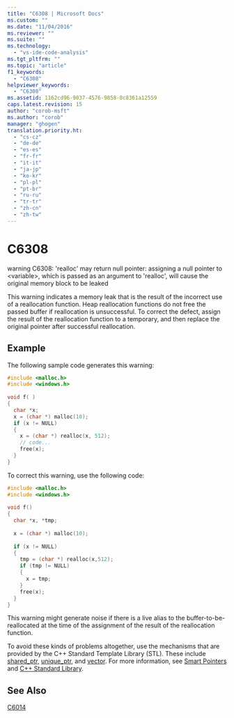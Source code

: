 ```yaml
---
title: "C6308 | Microsoft Docs"
ms.custom: ""
ms.date: "11/04/2016"
ms.reviewer: ""
ms.suite: ""
ms.technology: 
  - "vs-ide-code-analysis"
ms.tgt_pltfrm: ""
ms.topic: "article"
f1_keywords: 
  - "C6308"
helpviewer_keywords: 
  - "C6308"
ms.assetid: 1162cd96-9037-4576-9858-0c8361a12559
caps.latest.revision: 15
author: "corob-msft"
ms.author: "corob"
manager: "ghogen"
translation.priority.ht: 
  - "cs-cz"
  - "de-de"
  - "es-es"
  - "fr-fr"
  - "it-it"
  - "ja-jp"
  - "ko-kr"
  - "pl-pl"
  - "pt-br"
  - "ru-ru"
  - "tr-tr"
  - "zh-cn"
  - "zh-tw"
---
```

# C6308
warning C6308: 'realloc' may return null pointer: assigning a null pointer to \<variable>, which is passed as an argument to 'realloc', will cause the original memory block to be leaked  
  
 This warning indicates a memory leak that is the result of the incorrect use of a reallocation function. Heap reallocation functions do not free the passed buffer if reallocation is unsuccessful. To correct the defect, assign the result of the reallocation function to a temporary, and then replace the original pointer after successful reallocation.  
  
## Example  
 The following sample code generates this warning:  
  
```cpp  
#include <malloc.h>  
#include <windows.h>  
  
void f( )  
{  
  char *x;  
  x = (char *) malloc(10);  
  if (x != NULL)  
  {  
    x = (char *) realloc(x, 512);  
    // code...  
    free(x);  
  }     
}  
```  
  
 To correct this warning, use the following code:  
  
```cpp  
#include <malloc.h>  
#include <windows.h>  
  
void f()  
{  
  char *x, *tmp;  
  
  x = (char *) malloc(10);  
  
  if (x != NULL)  
  {  
    tmp = (char *) realloc(x,512);  
    if (tmp != NULL)   
    {  
      x = tmp;  
    }  
    free(x);  
  }  
}  
```  
  
 This warning might generate noise if there is a live alias to the buffer-to-be-reallocated at the time of the assignment of the result of the reallocation function.  
  
 To avoid these kinds of problems altogether, use the mechanisms that are provided by the C++ Standard Template Library (STL). These include [shared_ptr](/cpp/standard-library/shared-ptr-class), [unique_ptr](/cpp/standard-library/unique-ptr-class), and [vector](/cpp/standard-library/vector). For more information, see [Smart Pointers](/cpp/cpp/smart-pointers-modern-cpp) and [C++ Standard Library](/cpp/standard-library/cpp-standard-library-reference).  
  
## See Also  
 [C6014](../code-quality/c6014.md)